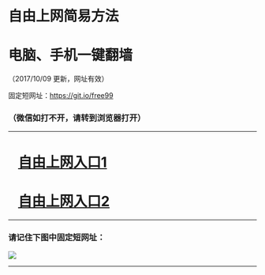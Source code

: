 ﻿# 自由上网简易方法

# 电脑、手机一键翻墙

（2017/10/09 更新，网址有效）

固定短网址：https://git.io/free99

### （微信如打不开，请转到浏览器打开）


***





# &nbsp;&nbsp; <a href="http://ft2485524438.fwq-tz-1001.info/fwqtz01.html?t=100900128901 " target="_blank">自由上网入口1</a>
# &nbsp;&nbsp; <a href="http://ft3005118641.fwq-tz-1002.info/fwqtz02.html?t=100900112436 " target="_blank">自由上网入口2</a>
***

### 请记住下图中固定短网址：

<img src="https://s3-us-west-2.amazonaws.com/fwq-1001/yjfq-20170905okok.png" /> 


***

